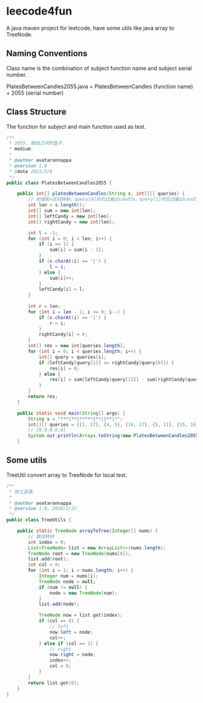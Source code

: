 # leecode4fun
A java maven project for leetcode, have some utils like java array to TreeNode.

## Naming Conventions
Class name is the combination of subject function name and subject serial number.

PlatesBetweenCandles2055.java = PlatesBetweenCandles (function name) + 2055 (serial number)

## Class Structure
The function for subject and main function used as test.
```java
/**
 * 2055. 蜡烛之间的盘子.
 * medium
 *
 * @author avatarannappa
 * @version 1.0
 * @date 2022/3/8
 */
public class PlatesBetweenCandles2055 {

    public int[] platesBetweenCandles(String s, int[][] queries) {
        // 前缀和+区间映射，query[0]的右边最近candle，query[1]的左边最近candle位置映射
        int len = s.length();
        int[] sum = new int[len];
        int[] leftCandy = new int[len];
        int[] rightCandy = new int[len];

        int l = -1;
        for (int i = 0; i < len; i++) {
            if (i >= 1) {
                sum[i] = sum[i - 1];
            }
            if (s.charAt(i) == '|') {
                l = i;
            } else {
                sum[i]++;
            }
            leftCandy[i] = l;
        }
        
        int r = len;
        for (int i = len - 1; i >= 0; i--) {
            if (s.charAt(i) == '|') {
                r = i;
            }
            rightCandy[i] = r;
        }
        int[] res = new int[queries.length];
        for (int i = 0; i < queries.length; i++) {
            int[] query = queries[i];
            if (leftCandy[query[1]] <= rightCandy[query[0]]) {
                res[i] = 0;
            } else {
                res[i] = sum[leftCandy[query[1]]] - sum[rightCandy[query[0]]];
            }
        }
        return res;
    }

    public static void main(String[] args) {
        String s = "***|**|*****|**||**|*";
        int[][] queries = {{1, 17}, {4, 5}, {14, 17}, {5, 11}, {15, 16}};
        // [9,0,0,0,0]
        System.out.println(Arrays.toString(new PlatesBetweenCandles2055().platesBetweenCandles(s, queries)));
    }
```

## Some utils
TreeUtil convert array to TreeNode for local test.
```java
/**
 * 树工具类.
 *
 * @author avatarannappa
 * @version 1.0, 2020/2/22
 */
public class TreeUtils {

    public static TreeNode arrayToTree(Integer[] nums) {
        // 数组转树
        int index = 0;
        List<TreeNode> list = new ArrayList<>(nums.length);
        TreeNode root = new TreeNode(nums[0]);
        list.add(root);
        int col = 0;
        for (int i = 1; i < nums.length; i++) {
            Integer num = nums[i];
            TreeNode node = null;
            if (num != null) {
                node = new TreeNode(num);
            }
            list.add(node);

            TreeNode now = list.get(index);
            if (col == 0) {
                // left
                now.left = node;
                col++;
            } else if (col == 1) {
                // right
                now.right = node;
                index++;
                col = 0;
            }
        }
        return list.get(0);
    }
}
```
